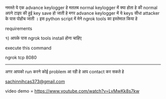 





नमस्ते 
ये एक advance keylogger हे मतलब normal keylogger  में क्या होता हे की normal अपने टाइप की हुई key save हो जाती हे 
मगर advance  keylogger में ये keys सीधा attacker के पास पोहोंच जाती । इस python script में मेने ngrok tools का इस्तेमाल किया हे 

requirements 

१) आपके पास ngrok tools  install होना चाहिए
 
execute this command 

ngrok tcp 8080 


-------------------------------------------------------------------------------------------------------------------------
अगर आपको run करने  कोई problem आ रही हे आप contact कर सकते हे 

sachinnihcas373@gmail.com


video demo = https://www.youtube.com/watch?v=LyMwKk8s7kw

